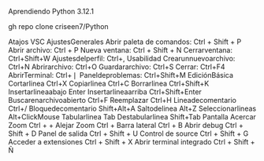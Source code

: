 Aprendiendo Python 3.12.1

gh repo clone criseen7/Python

Atajos VSC
    AjustesGenerales
        Abrir paleta de comandos: Ctrl + Shift + P
        Abrir archivo:  Ctrl + P
        Nueva ventana: Ctrl + Shift + N
        Cerrarventana: Ctrl+Shift+W
        Ajustesdelperfil: Ctrl+,
    Usabilidad
        Crearunnuevoarchivo: Ctrl+N
        Abrirarchivo: Ctrl+O
        Guardararchivo: Ctrl+S
        Cerrar: Ctrl+F4
        AbrirTerminal: Ctrl+❘
        Paneldeproblemas: Ctrl+Shift+M
    EdiciónBásica
        Cortarlinea Ctrl+X
        Copiarlinea Ctrl+C
        Borrarlinea Ctrl+Shift+K
        Insertarlineaabajo Enter
        Insertarlineaarriba Ctrl+Shift+Enter
        Buscarenarchivoabierto Ctrl+F
        Reemplazar Ctrl+H
        Lineadecomentario Ctrl+/
        Bloquedecomentario Shift+Alt+A
        Saltodelinea Alt+Z
        Seleccionarlineas Alt+ClickMouse
        Tabularlinea Tab
        Destabularlinea Shift+Tab
    Pantalla
        Acercar Zoom Ctrl + +
        Alejar Zoom Ctrl +
        Barra lateral Ctrl + B
        Abrir debug Ctrl + Shift + D
        Panel de salida Ctrl + Shift + U
        Control de source Ctrl + Shift + G
        Acceder a extensiones Ctrl + Shift + X
        Abrir terminal integrado Ctrl + Shift + Ñ